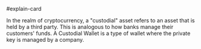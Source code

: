 #explain-card 

In the realm of cryptocurrency, a "custodial" asset refers to an asset that is held by a third party. This is analogous to how banks manage their customers' funds. A Custodial Wallet is a type of wallet where the private key is managed by a company.
